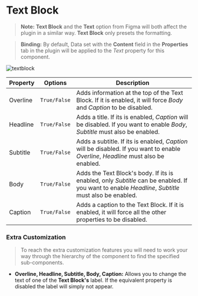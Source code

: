 # Text Block

> **Note:** **Text Block** and the **Text** option from Figma will both affect the plugin in a similar way. **Text Block** only presets the formatting.

> **Binding:** By default, Data set with the **Content** field in the **Properties** tab in the plugin will be applied to the *Text* property for this component.



![textblock](./images/textblock.png)

| Property | Options      | Description                                                  |
| -------- | ------------ | ------------------------------------------------------------ |
| Overline | `True/False` | Adds information at the top of the Text Block. If it is enabled, it will force *Body* and *Caption* to be disabled. |
| Headline | `True/False` | Adds a title. If its is enabled, *Caption* will be disabled. If you want to enable *Body*, *Subtitle* must also be enabled. |
| Subtitle | `True/False` | Adds a subtitle. If its is enabled, *Caption* will be disabled. If you want to enable *Overline*, *Headline* must also be enabled. |
| Body     | `True/False` | Adds the Text Block's body. If its is enabled, only *Subtitle* can be enabled.  If you want to enable *Headline*, *Subtitle* must also be enabled. |
| Caption  | `True/False` | Adds a caption to the Text Block.  If it is enabled, it will force all the other properties to be disabled. |



### Extra Customization

> To reach the extra customization features you will need to work your way through the hierarchy of the component to find the specified sub-components.  

- **Overline, Headline, Subtitle, Body, Caption:** Allows you to change the text of one of the **Text Block's** label. If the equivalent property is disabled the label will simply not appear. 